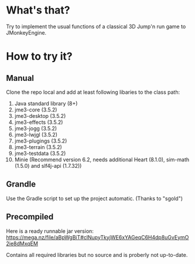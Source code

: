 # What's that?
Try to implement the usual functions of a classical 3D Jump'n run game to JMonkeyEngine.

# How to try it?
## Manual
Clone the repo local and add at least following libaries to the class path:

1) Java standard library (8+)
1) jme3-core (3.5.2)
1) jme3-desktop (3.5.2)
1) jme3-effects (3.5.2)
1) jme3-jogg (3.5.2)
1) jme3-lwjgl (3.5.2)
1) jme3-plugings (3.5.2)
1) jme3-terrain (3.5.2)
1) jme3-testdata (3.5.2)
1) Minie (Recommend version 6.2, needs additional Heart (8.1.0), sim-math (1.5.0) and slf4j-api (1.7.32))

## Grandle

Use the Gradle script to set up the project automatic. (Thanks to "sgold")

## Precompiled

Here is a ready runnable jar version: https://mega.nz/file/aBpWgBiT#clNupyTkyjWE6xYAGeqC6H4dp8uGvEymO2ie8dMxqEM

Contains all required libraries but no source and is proberly not up-to-date.
